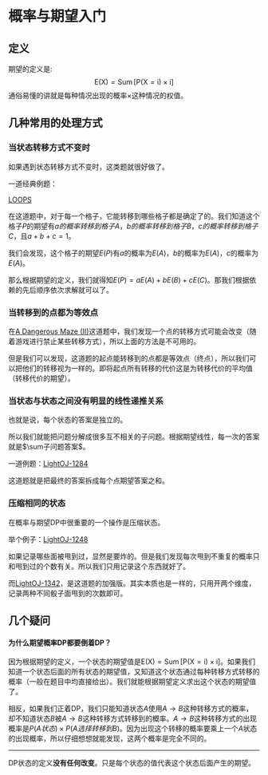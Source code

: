# 概率与期望入门

## 定义

期望的定义是:
$$
\mathrm{E}(\mathrm{X})=\operatorname{Sum}\left[\mathrm{P}(\mathrm{X}=\mathrm{i}){\times} \mathrm{i}\right]
$$
通俗易懂的讲就是每种情况出现的概率$\times$这种情况的权值。

## 几种常用的处理方式

### 当状态转移方式不变时

 如果遇到状态转移方式不变时，这类题就很好做了。

一道经典例题：

[LOOPS](http://acm.hdu.edu.cn/showproblem.php?pid=3853)

在这道题中，对于每一个格子，它能转移到哪些格子都是确定了的。我们知道这个格子$P$的期望有$a的概率转移到格子A，b的概率转移到格子B，c的概率转移到格子C$，且$a+b+c=1$。

我们会发现，这个格子的期望$E(P)$有$a$的概率为$E(A)$，$b$的概率为$E(A)$，$c$的概率为$E(A)$。

那么根据期望的定义，我们就得知$E(P)=aE(A)+bE(B)+cE(C)$。那我们根据依赖的先后顺序依次求解就可以了。

### 当转移到的点都为等效点

在[A Dangerous Maze (II)](https://vjudge.net/problem/LightOJ-1395)这道题中，我们发现一个点的转移方式可能会改变（随着游戏进行禁止某些转移方式），所以上面的方法是不可用的。

但是我们可以发现，这道题的起点能转移到的点都是等效点（终点），所以我们可以把他们的转移视为一样的。即将起点所有转移的代价这是为转移代价的平均值（转移代价的期望）。

### 当状态与状态之间没有明显的线性递推关系

也就是说，每个状态的答案是独立的。

所以我们就能把问题分解成很多互不相关的子问题。根据期望线性，每一次的答案就是$\sum子问题答案$。

一道例题：[LightOJ-1284](https://vjudge.net/problem/LightOJ-1284)

这道题就是把最终的答案拆成每个点期望答案之和。

### 压缩相同的状态

在概率与期望DP中很重要的一个操作是压缩状态。

举个例子：[LightOJ-1248](https://vjudge.net/contest/340574#problem/I)

如果记录哪些面被甩到过，显然是要炸的。但是我们发现每次甩到不重复的概率只和甩到过的个数有关。所以我们只用记录这个东西就好了。

而[LightOJ-1342](https://vjudge.net/contest/340574#problem/O)，是这道题的加强版。其实本质也是一样的，只用开两个维度，记录两种不同骰子面甩到的次数即可。

## 几个疑问

#### 为什么期望概率DP都要倒着DP？

因为根据期望的定义，一个状态的期望值是$\mathrm{E}(\mathrm{X})=\operatorname{Sum}\left[\mathrm{P}(\mathrm{X}=\mathrm{i}){\times} \mathrm{i}\right]$。如果我们知道一个状态后面的所有状态的期望值，又知道这个状态通过每种转移方式转移的概率（一般在题目中均直接给出）。我们就能根据期望定义求出这个状态的期望值了。

相反，如果我们正着DP，我们只能知道状态$A$使用$A\rightarrow B$这种转移方式的概率，却不知道状态$B$被$A\rightarrow B$这种转移方式转移到的概率。$A\rightarrow B$这种转移方式的出现概率是$P(A状态)\times P(A选择转移到B)$。因为出现这个转移的概率要乘上一个$A$状态的出现概率，所以仔细想想就能发现，这两个概率是完全不同的。

---

DP状态的定义**没有任何改变**。只是每个状态的值代表这个状态后面产生的期望。
